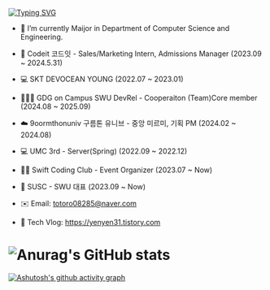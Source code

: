 [![Typing SVG](https://readme-typing-svg.demolab.com?font=Fira+Code&pause=1000&color=6C13F7&width=435&lines=YE+EUN+LEE)](https://git.io/typing-svg)


- 🔭 I’m currently Maijor in Department of Computer Science and Engineering.
- 💜 Codeit 코드잇 - Sales/Marketing Intern, Admissions Manager (2023.09 ~ 2024.5.31)
- 💻 SKT DEVOCEAN YOUNG (2022.07 ~ 2023.01)
- 👩🏻‍🎓 GDG on Campus SWU DevRel - Cooperaiton (Team)Core member (2024.08 ~ 2025.09)
- ☁️ 9oormthonuniv 구름톤 유니브 - 중앙 미르미, 기획 PM (2024.02 ~ 2024.08)
- 💻 UMC 3rd - Server(Spring) (2022.09 ~ 2022.12)
- 📱🍏 Swift Coding Club - Event Organizer (2023.07 ~ Now)
- 👥 SUSC - SWU 대표 (2023.09 ~ Now)

- ✉️ Email: totoro08285@naver.com
- 🏡 Tech Vlog: https://yenyen31.tistory.com

# ![Anurag's GitHub stats](https://github-readme-stats.vercel.app/api?username=yenyen31&show_icons=true&theme=material-palenight)

[![Ashutosh's github activity graph](https://github-readme-activity-graph.cyclic.app/graph?username=Ashutosh00710&theme=rogue)](https://github.com/ashutosh00710/github-readme-activity-graph) 

